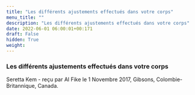 ```yaml
---
title: "Les différents ajustements effectués dans votre corps"
menu_title: ""
description: "Les différents ajustements effectués dans votre corps"
date: 2022-06-01 06:00:01+00:171
draft: False
hidden: True
weight:
---
```

### Les différents ajustements effectués dans votre corps

Seretta Kem - reçu par Al Fike le 1 Novembre 2017, Gibsons, Colombie-Britannique, Canada.




